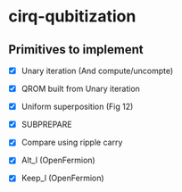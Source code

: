 # cirq-qubitization

## Primitives to implement


- [x] Unary iteration (And compute/uncompte)

- [x] QROM built from Unary iteration 

- [x] Uniform superposition (Fig 12)

- [X] SUBPREPARE

- [x] Compare using ripple carry

- [x] Alt_l (OpenFermion)

- [x] Keep_l (OpenFermion)


